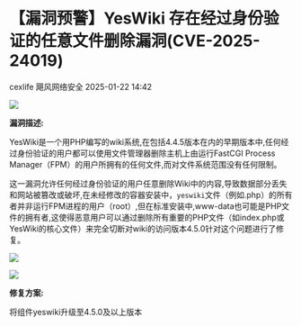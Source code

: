 #  【漏洞预警】YesWiki 存在经过身份验证的任意文件删除漏洞(CVE-2025-24019)   
cexlife  飓风网络安全   2025-01-22 14:42  
  
![](https://mmbiz.qpic.cn/mmbiz_png/ibhQpAia4xu01WLnHSzc55u8G9iaLYpaGqpO2lWcLiag9TpIuT08xT1TgqkhBLic7rVTvicMJHgx9SqMngqm0n446yZA/640?wx_fmt=png&from=appmsg "")  
  
**漏洞描述:**  
  
YesWiki是一个用PHP编写的wiki系统,在包括4.4.5版本在内的早期版本中,任何经过身份验证的用户都可以使用文件管理器删除主机上由运行FastCGI Process Manager（FPM）的用户所拥有的任何文件,而对文件系统范围没有任何限制。  
  
这一漏洞允许任何经过身份验证的用户任意删除Wiki中的内容,导致数据部分丢失和网站被篡改或破坏,在未经修改的容器安装中，`yeswiki`文件（例如.php）的所有者并非运行FPM进程的用户（root）,但在标准安装中,www-data也可能是PHP文件的拥有者,这使得恶意用户可以通过删除所有重要的PHP文件（如index.php或YesWiki的核心文件）来完全切断对wiki的访问版本4.5.0针对这个问题进行了修复。  
  
  
![](https://mmbiz.qpic.cn/mmbiz_png/ibhQpAia4xu01WLnHSzc55u8G9iaLYpaGqpGzl8JgTn8LxA9ibyCnqibJ6VAzlYAosyy80O74sczIrYMTZiaA5Q9tVRw/640?wx_fmt=png&from=appmsg "")  
  
![](https://mmbiz.qpic.cn/mmbiz_png/ibhQpAia4xu01WLnHSzc55u8G9iaLYpaGqpgOYsdqByia1jLxxlxN5fjFWiaWewsWiah9zsdnLjpdo81uMQ2DoRezZbg/640?wx_fmt=png&from=appmsg "")  
  
**修复方案:**  
  
将组件yeswiki升级至4.5.0及以上版本   
  
